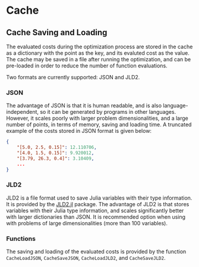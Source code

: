 # Cache

## Cache Saving and Loading

The evaluated costs during the optimization process are stored in the cache as a dictionary with the point as the key, and its evaluted cost as the value. The cache may be saved in a file after running the optimization, and can be pre-loaded in order to reduce the number of function evaluations.

Two formats are currently supported: JSON and JLD2.

### JSON

The advantage of JSON is that it is human readable, and is also language-independent, so it can be generated by programs in other languages. However, it scales poorly with larger problem dimensionalities, and a large number of points, in terms of memory, saving and loading time. A truncated example of the costs stored in JSON format is given below:

```json
{
    "[5.0, 2.5, 0.15]": 12.110706,
    "[4.0, 1.5, 0.15]": 9.920012,
    "[3.79, 26.3, 0.4]": 3.10409,
    ...
}
```

### JLD2

JLD2 is a file format used to save Julia variables with their type information. It is provided by the [JLD2.jl](https://github.com/JuliaIO/JLD2.jl) package. The advantage of JLD2 is that stores variables with their Julia type information, and scales significantly better with larger dictionaries than JSON. It is recommended option when using with problems of large dimensionalities (more than 100 variables).

### Functions

The saving and loading of the evaluated costs is provided by the function `CacheLoadJSON`, `CacheSaveJSON`, `CacheLoadJLD2`, and `CacheSaveJLD2`.